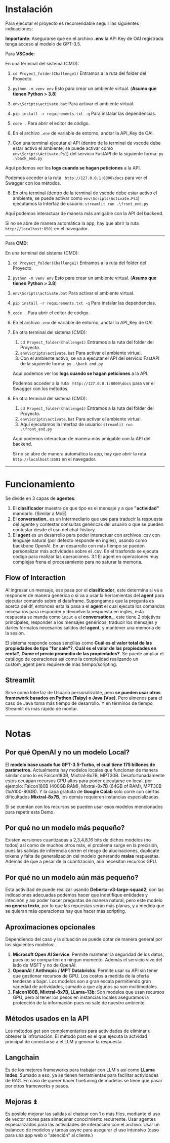 # Instalación

Para ejecutar el proyecto es recomendable seguir las siguientes indicaciones:

**Importante**: Asegurarse que en el archivo **.env** la API Key de OAI registrada tenga acceso al modelo de GPT-3.5.

Para **VSCode**:

En una terminal del sistema (CMD):
1. `cd Proyect_folder(Challenge1)` Entramos a la ruta del folder del Proyecto.
2. `python -m venv env` Esto para crear un ambiente virtual. (**Asumo que tienen Python > 3.8**)
3. `env\Scripts\activate.bat` Para activar el ambiente virtual.
4. `pip install -r requirements.txt -q` Para instalar las dependencias.
5. `code .` Para abrir el editor de código.
6. En el archivo `.env` de variable de entorno, anotar la API_Key de OAI.

7. Con una terminal ejecutar el API (dentro de la terminal de vscode debe estar activo el ambiente, se puede activar como `env\Scripts\Activate.Ps1`) del servicio FastAPI de la siguiente forma:
`py .\back_end.py`

Aquí podemos ver los **logs cuando se hagan peticiones** a la API.

Podemos acceder a la ruta ` http://127.0.0.1:8000\docs` para ver el Swagger con los métodos.

8. En otra terminal (dentro de la terminal de vscode debe estar activo el ambiente, se puede activar como `env\Scripts\Activate.Ps1`) ejecutamos la Interfaz de usuario:
`streamlit run .\front_end.py`

Aquí podemos interactuar de manera más amigable con la API del backend.

Si no se abre de manera automática la app, hay que abrir la ruta `http://localhost:8501` en el navegador.

---
Para **CMD**:

En una terminal del sistema (CMD):
1. `cd Proyect_folder(Challenge1)` Entramos a la ruta del folder del Proyecto.
2. `python -m venv env` Esto para crear un ambiente virtual. (**Asumo que tienen Python > 3.8**)
3. `env\Scripts\activate.bat` Para activar el ambiente virtual.
4. `pip install -r requirements.txt -q` Para instalar las dependencias.
5. `code .` Para abrir el editor de código.
6. En el archivo `.env` de variable de entorno, anotar la API_Key de OAI.

7. En otra terminal del sistema (CMD):
    1. `cd Proyect_folder(Challenge1)` Entramos a la ruta del folder del Proyecto.
    2. `env\Scripts\activate.bat` Para activar el ambiente virtual.
    3. Con el ambiente activo, se va a ejecutar el API del servicio FastAPI de la siguiente forma:
    `py .\back_end.py`

    Aquí podemos ver los **logs cuando se hagan peticiones** a la API.

    Podemos acceder a la ruta ` http://127.0.0.1:8000\docs` para ver el Swagger con los métodos.

8. En otra terminal del sistema (CMD):
    1. `cd Proyect_folder(Challenge1)` Entramos a la ruta del folder del Proyecto.
    2. `env\Scripts\activate.bat` Para activar el ambiente virtual.
    3. Aquí ejecutamos la Interfaz de usuario:
    `streamlit run .\front_end.py`

    Aquí podemos interactuar de manera más amigable con la API del backend.

    Si no se abre de manera automática la app, hay que abrir la ruta `http://localhost:8501` en el navegador.

---
# Funcionamiento
Se divide en 3 capas de **agentes**:

1. El **clasificador** muestra de que tipo es el mensaje y a que **"actividad"** mandarlo. (Similar a MoE)
2. El **conversation_** es un intermediario que use para traducir la respuesta del agente y contestar consultas genéricas del usuairo o que se pueden contestar desde el uso del chat-history.
3. El **agent** es un desarrollo para poder interactuar con archivos .csv con lenguaje natural (por defecto responde en inglés), usando como backbone OpenAI. En un desarrollo con más tiempo se pueden personalizar más actividades sobre el .csv. En el trasfondo se ejecuta código para realizar las operaciones.
    3.1 El agent en operaciones muy complejas frena el procesamiento para no saturar la memoria.

## Flow of Interaction
Al ingresar un mensaje, ese pasa por el **clasificador**, este determina si va a responder de manera genérica o si va a usar la herramientas del **agent** para ejecutar comando sobre el dataframe. Supongamos que la pregunta es acerca del df, entonces esta la pasa a el **agent** el cual ejecuta los comandos necesarios para responder y devuelve la respuesta en ingles, esta respuesta se manda como `input` a el **conversation_**, este tiene 2 objetivos principales, responder a los mensajes genéricos, traducir los mensajes y darles formatos necesarios salidos del **agent**, y mantener una memoria de la sesión.

El sistema responde cosas sencillas como **Cuál es el valor total de las propiedades de tipo "for sale"?**, **Cuál es el valor de las propiedades en renta?**, **Dame el precio promedio de las propiedades?**. Se puede ampliar el catálogo de operaciones así como la complejidad realizando un custom_agent pero requiere de más tiempo/scripting.

## Streamlit
Sirve como Interfaz de Usuario personalizable, pero **se pueden usar otros framework basados en Python (Taipy) o Java (Vue)**. Pero almenos para el caso de Java toma más tiempo de desarrollo. Y en términos de tiempo, Streamlit es más rápido de montar.

---
# Notas

## Por qué OpenAI y no un modelo Local?

El **modelo base usado fue GPT-3.5-Turbo, el cuál tiene 175 billones de parámetros.** Actualmente hay modelos locales que funcionan de manera similar como lo es Falcon180B, Mixtral-8x7B, MPT30B. Desafortunadamente estos ocuapan recursos GPU altos para poder ejecutarse en local, por ejemplo: Falcon180B (400GB RAM), Mixtral-8x7B (64GB of RAM), MPT30B (1xA100-80GB). Y la capa gratuita de **Google Colab** solo corre con ciertas dificultades **Mixtral-8x7B**, los demás requieren instancias especializadas.

Si se cuentan con los recursos se pueden usar esos modelos mencionados para repetir esta Demo.

## Por qué no un modelo más pequeño?

Existen versiones cuantizadas a 2,3,4,8,16 bits de dichos modelos (no todos) así como de muchos otros más, el problema surge en la precisión, pues las salidas de inferencia corren el riesgo de alucinaciones, duplicate tokens y falta de generalización del modelo generando **malas** respuestas. Además de que a pesar de la cuantización, aún necesitan recursos GPU.

## Por qué no un modelo aún más pequeño?

Esta actividad de puede realizar usando **Deberta-v3-large-squad2**, con las indicaciones adecuadas podemos hacer que indetifique entidades y intecinón y así poder hacer preguntas de manera natural, pero este modelo **no genera texto**, por lo que las repuestas serán más planas, y a medida que se quieran más operaciones hay que hacer más scripting. 

## Aproximaciones opcionales

Dependiendo del caso y la situación se puede optar de manera general por los siguientes modelos:

1. **Microsoft Open AI Service**: Permite mantener la seguridad de los datos, pues no se comparten en ningun momento. Además el servicio vive del lado de MSFT y no de OpenAI.
2. **OpeanAI / Anthropic / MPT Databricks**: Permite usar su API sin tener que gestionar recursos de GPU. Los costos a medida de la oferta tenderan a bajar. Los modelos son a gran escala permitiendo gran variedad de actividades, sumado a que algunos ya son multimodales.
3. **Falcon180B, Mixtral-8x7B, LLama-13b**: Son modelos que usan recursos GPU, pero al tener los pesos en instancias locales aseguramos la protección de la información pues no sale de nuestro ambiente.

## Métodos usados en la API
Los métodos get son complementarios para actividades de eliminar u obtener la infromación.
El método post es el que ejecuta la actvidad principal de conectarse a el LLM y generar la respuesta. 

## Langchain
Es de los mejores frameworks para trabajar con LLM´s así como **LLama Index**. Sumado a eso, ya se tienen herramientas para facilitar actividades de RAG. En caso de querer hacer finetunnig de modelos se tiene que pasar por otros frameworks y pasos.

## Mejoras ⏫
Es posible mejorar las salidas al chatear con 1 o más files, mediante el uso de vector stores para almacenar conocimiento recurrente. Usar agentes especializados para las actividades de interacción con el archivo. Usar un balanceo de modelos y tareas async para asegurar el uso intensivo (caso para una app web o "atención" al cliente.)